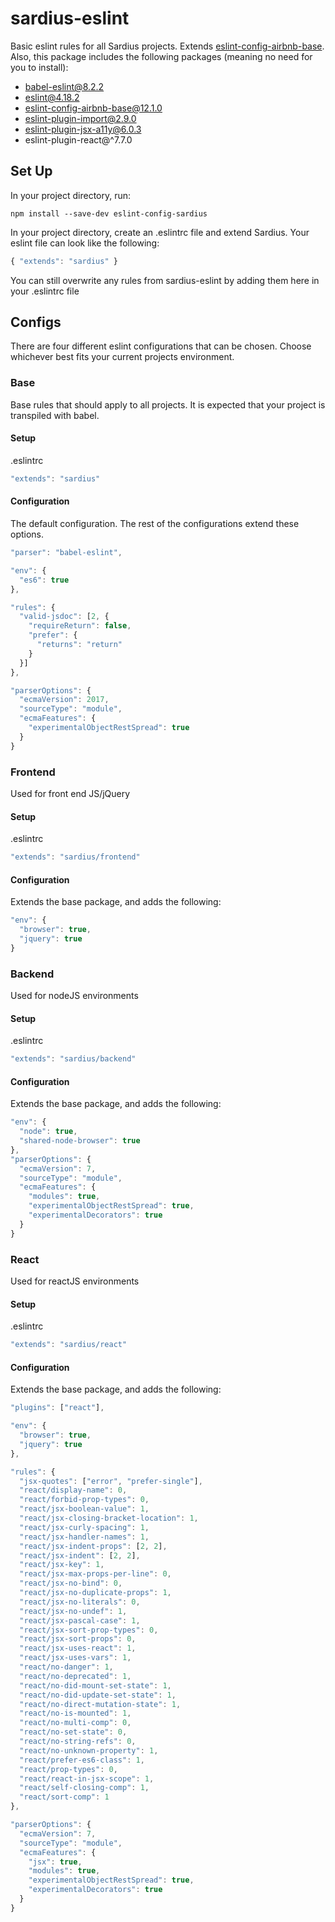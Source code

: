 # sardius-eslint
Basic eslint rules for all Sardius projects. Extends [eslint-config-airbnb-base](https://www.npmjs.com/package/eslint-config-airbnb-base). Also, this package includes the following packages (meaning no need for you to install):
- babel-eslint@8.2.2
- eslint@4.18.2
- eslint-config-airbnb-base@12.1.0
- eslint-plugin-import@2.9.0
- eslint-plugin-jsx-a11y@6.0.3
- eslint-plugin-react@^7.7.0

## Set Up
In your project directory, run:
```
npm install --save-dev eslint-config-sardius
```
In your project directory, create an .eslintrc file and extend Sardius. Your eslint file can look like the following:
```javascript
{ "extends": "sardius" }
```
You can still overwrite any rules from sardius-eslint by adding them here in your .eslintrc file


## Configs
There are four different eslint configurations that can be chosen. Choose whichever best fits your current projects environment.

### Base
Base rules that should apply to all projects. It is expected that your project is transpiled with babel.
#### Setup
.eslintrc
```javascript
"extends": "sardius"
```
#### Configuration
The default configuration. The rest of the configurations extend these options.
```javascript
"parser": "babel-eslint",

"env": {
  "es6": true
},

"rules": {
  "valid-jsdoc": [2, {
    "requireReturn": false,
    "prefer": {
      "returns": "return"
    }
  }]
},

"parserOptions": {
  "ecmaVersion": 2017,
  "sourceType": "module",
  "ecmaFeatures": {
    "experimentalObjectRestSpread": true
  }
}
```

### Frontend
Used for front end JS/jQuery
#### Setup
.eslintrc
```javascript
"extends": "sardius/frontend"
```
#### Configuration
Extends the base package, and adds the following:
```javascript
"env": {
  "browser": true,
  "jquery": true
}
```

### Backend
Used for nodeJS environments
#### Setup
.eslintrc
```javascript
"extends": "sardius/backend"
```
#### Configuration
Extends the base package, and adds the following:
```javascript
"env": {
  "node": true,
  "shared-node-browser": true
},
"parserOptions": {
  "ecmaVersion": 7,
  "sourceType": "module",
  "ecmaFeatures": {
    "modules": true,
    "experimentalObjectRestSpread": true,
    "experimentalDecorators": true
  }
}
```

### React
Used for reactJS environments
#### Setup
.eslintrc
```javascript
"extends": "sardius/react"
```
#### Configuration
Extends the base package, and adds the following:
```javascript
"plugins": ["react"],

"env": {
  "browser": true,
  "jquery": true
},

"rules": {
  "jsx-quotes": ["error", "prefer-single"],
  "react/display-name": 0,
  "react/forbid-prop-types": 0,
  "react/jsx-boolean-value": 1,
  "react/jsx-closing-bracket-location": 1,
  "react/jsx-curly-spacing": 1,
  "react/jsx-handler-names": 1,
  "react/jsx-indent-props": [2, 2],
  "react/jsx-indent": [2, 2],
  "react/jsx-key": 1,
  "react/jsx-max-props-per-line": 0,
  "react/jsx-no-bind": 0,
  "react/jsx-no-duplicate-props": 1,
  "react/jsx-no-literals": 0,
  "react/jsx-no-undef": 1,
  "react/jsx-pascal-case": 1,
  "react/jsx-sort-prop-types": 0,
  "react/jsx-sort-props": 0,
  "react/jsx-uses-react": 1,
  "react/jsx-uses-vars": 1,
  "react/no-danger": 1,
  "react/no-deprecated": 1,
  "react/no-did-mount-set-state": 1,
  "react/no-did-update-set-state": 1,
  "react/no-direct-mutation-state": 1,
  "react/no-is-mounted": 1,
  "react/no-multi-comp": 0,
  "react/no-set-state": 0,
  "react/no-string-refs": 0,
  "react/no-unknown-property": 1,
  "react/prefer-es6-class": 1,
  "react/prop-types": 0,
  "react/react-in-jsx-scope": 1,
  "react/self-closing-comp": 1,
  "react/sort-comp": 1
},

"parserOptions": {
  "ecmaVersion": 7,
  "sourceType": "module",
  "ecmaFeatures": {
    "jsx": true,
    "modules": true,
    "experimentalObjectRestSpread": true,
    "experimentalDecorators": true
  }
}
```
